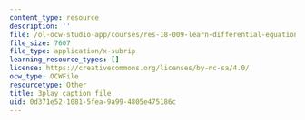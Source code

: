 ```yaml
---
content_type: resource
description: ''
file: /ol-ocw-studio-app/courses/res-18-009-learn-differential-equations-up-close-with-gilbert-strang-and-cleve-moler-fall-2015/0d371e5210815fea9a994805e475186c_ttCKLZ2fWWE.vtt
file_size: 7607
file_type: application/x-subrip
learning_resource_types: []
license: https://creativecommons.org/licenses/by-nc-sa/4.0/
ocw_type: OCWFile
resourcetype: Other
title: 3play caption file
uid: 0d371e52-1081-5fea-9a99-4805e475186c
---
```


